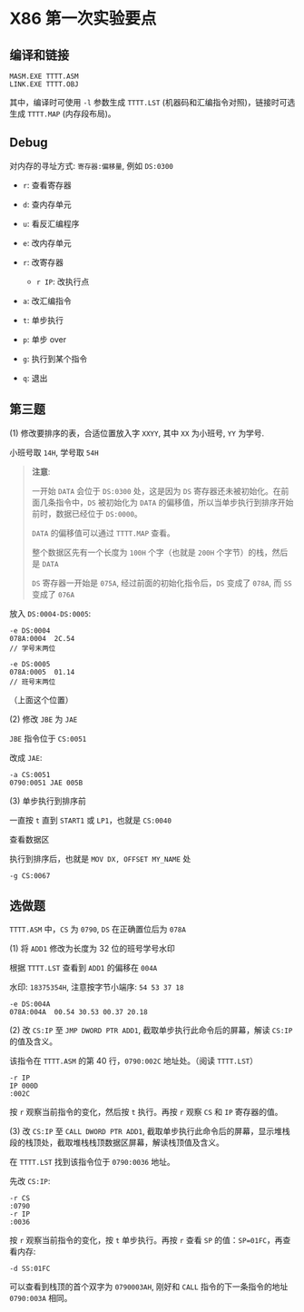 # X86 第一次实验要点

## 编译和链接

```
MASM.EXE TTTT.ASM
LINK.EXE TTTT.OBJ
```

其中，编译时可使用 `-l` 参数生成 `TTTT.LST` (机器码和汇编指令对照)，链接时可选生成 `TTTT.MAP` (内存段布局)。

## Debug

对内存的寻址方式: `寄存器:偏移量`, 例如 `DS:0300`

- `r`: 查看寄存器
- `d`: 查内存单元
- `u`: 看反汇编程序

- `e`: 改内存单元
- `r`: 改寄存器
  - `r IP`: 改执行点
- `a`: 改汇编指令

- `t`: 单步执行
- `p`: 单步 over
- `g`: 执行到某个指令

- `q`: 退出

## 第三题

(1) 修改要排序的表，合适位置放入字 `XXYY`, 其中 `XX` 为小班号, `YY` 为学号.

小班号取 `14H`, 学号取 `54H`

> **注意**:
> 
> 一开始 `DATA` 会位于 `DS:0300` 处，这是因为 `DS` 寄存器还未被初始化。在前面几条指令中，`DS` 被初始化为 `DATA` 的偏移值，所以当单步执行到排序开始前时，数据已经位于 `DS:0000`。
>
> `DATA` 的偏移值可以通过 `TTTT.MAP` 查看。
> 
> 整个数据区先有一个长度为 `100H` 个字（也就是 `200H` 个字节）的栈，然后是 `DATA`
>
> `DS` 寄存器一开始是 `075A`, 经过前面的初始化指令后，`DS` 变成了 `078A`, 而 `SS` 变成了 `076A`

放入 `DS:0004-DS:0005`:

```
-e DS:0004
078A:0004  2C.54
// 学号末两位

-e DS:0005
078A:0005  01.14
// 班号末两位
```

（上面这个位置）

(2) 修改 `JBE` 为 `JAE`

`JBE` 指令位于 `CS:0051`

改成 `JAE`:

```
-a CS:0051
0790:0051 JAE 005B
```

(3) 单步执行到排序前

一直按 `t` 直到 `START1` 或 `LP1`，也就是 `CS:0040`

查看数据区

执行到排序后，也就是 `MOV DX, OFFSET MY_NAME` 处

```
-g CS:0067
```

## 选做题

`TTTT.ASM` 中，`CS` 为 `0790`, `DS` 在正确置位后为 `078A`

(1) 将 `ADD1` 修改为长度为 32 位的班号学号水印

根据 `TTTT.LST` 查看到 `ADD1` 的偏移在 `004A`

水印: `18375354H`, 注意按字节小端序: `54 53 37 18`

```
-e DS:004A
078A:004A  00.54 30.53 00.37 20.18
```

(2) 改 `CS:IP` 至 `JMP DWORD PTR ADD1`, 截取单步执行此命令后的屏幕，解读 `CS:IP` 的值及含义。

该指令在 `TTTT.ASM` 的第 40 行，`0790:002C` 地址处。（阅读 `TTTT.LST`）

```
-r IP
IP 000D
:002C
```

按 `r` 观察当前指令的变化，然后按 `t` 执行。再按 `r` 观察 `CS` 和 `IP` 寄存器的值。

(3) 改 `CS:IP` 至 `CALL DWORD PTR ADD1`, 截取单步执行此命令后的屏幕，显示堆栈段的栈顶处，截取堆栈栈顶数据区屏幕，解读栈顶值及含义。

在 `TTTT.LST` 找到该指令位于 `0790:0036` 地址。

先改 `CS:IP`:

```
-r CS
:0790
-r IP
:0036
```

按 `r` 观察当前指令的变化，按 `t` 单步执行。再按 `r` 查看 `SP` 的值：`SP=01FC`，再查看内存:

```
-d SS:01FC
```

可以查看到栈顶的首个双字为 `0790003AH`, 刚好和 `CALL` 指令的下一条指令的地址 `0790:003A` 相同。
